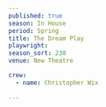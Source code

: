 ```yaml
---
published: true
season: In House
period: Spring
title: The Dream Play
playwright: 
season_sort: 230
venue: New Theatre

crew:
  - name: Christopher Wix
  
---
```



